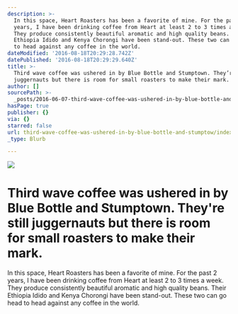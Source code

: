 ```yaml
---
description: >-
  In this space, Heart Roasters has been a favorite of mine. For the past 2
  years, I have been drinking coffee from Heart at least 2 to 3 times a week.
  They produce consistently beautiful aromatic and high quality beans. Their
  Ethiopia Idido and Kenya Chorongi have been stand-out. These two can go head
  to head against any coffee in the world.
dateModified: '2016-08-18T20:29:28.742Z'
datePublished: '2016-08-18T20:29:29.640Z'
title: >-
  Third wave coffee was ushered in by Blue Bottle and Stumptown. They’re still
  juggernauts but there is room for small roasters to make their mark.
author: []
sourcePath: >-
  _posts/2016-06-07-third-wave-coffee-was-ushered-in-by-blue-bottle-and-stumptow.md
hasPage: true
publisher: {}
via: {}
starred: false
url: third-wave-coffee-was-ushered-in-by-blue-bottle-and-stumptow/index.html
_type: Blurb

---
```

![](https://s3-us-west-2.amazonaws.com/the-grid-img/p/e9a1a51d029dec72706798b12273c279f05350f2.jpg)

# Third wave coffee was ushered in by Blue Bottle and Stumptown. They're still juggernauts but there is room for small roasters to make their mark.

In this space, Heart Roasters has been a favorite of mine. For the past 2 years, I have been drinking coffee from Heart at least 2 to 3 times a week. They produce consistently beautiful aromatic and high quality beans. Their Ethiopia Idido and Kenya Chorongi have been stand-out. These two can go head to head against any coffee in the world.